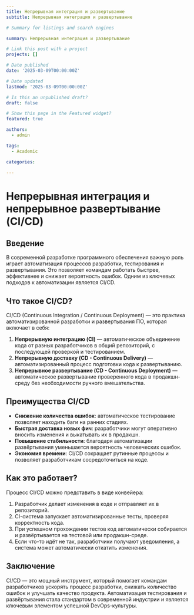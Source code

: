 ```yaml
---
title: Непрерывная интеграция и развертывание
subtitle: Непрерывная интеграция и развертывание

# Summary for listings and search engines

summary: Непрерывная интеграция и развертывание

# Link this post with a project
projects: []

# Date published
date: '2025-03-09T00:00:00Z'

# Date updated
lastmod: '2025-03-09T00:00:00Z'

# Is this an unpublished draft?
draft: false

# Show this page in the Featured widget?
featured: true

authors:
  - admin

tags:
  - Academic

categories:
  
---
```


# Непрерывная интеграция и непрерывное развертывание (CI/CD)

## Введение

В современной разработке программного обеспечения важную роль играет автоматизация процессов разработки, тестирования и развертывания. Это позволяет командам работать быстрее, эффективнее и снижает вероятность ошибок. Одним из ключевых подходов к автоматизации является CI/CD.

## Что такое CI/CD?

CI/CD (Continuous Integration / Continuous Deployment) — это практика автоматизированной разработки и развертывания ПО, которая включает в себя:

1. **Непрерывную интеграцию (CI)** — автоматическое объединение кода от разных разработчиков в общий репозиторий, с последующей проверкой и тестированием.
2. **Непрерывную доставку (CD - Continuous Delivery)** — автоматизированный процесс подготовки кода к развертыванию.
3. **Непрерывное развертывание (CD - Continuous Deployment)** — автоматическое развертывание проверенного кода в продакшн-среду без необходимости ручного вмешательства.

## Преимущества CI/CD

- **Снижение количества ошибок**: автоматическое тестирование позволяет находить баги на ранних стадиях.
- **Быстрая доставка новых фич**: разработчики могут оперативно вносить изменения и выкатывать их в продакшн.
- **Повышение стабильности**: благодаря автоматизации развёртывания уменьшается вероятность человеческих ошибок.
- **Экономия времени**: CI/CD сокращает рутинные процессы и позволяет разработчикам сосредоточиться на коде.

## Как это работает?

Процесс CI/CD можно представить в виде конвейера:

1. Разработчик делает изменения в коде и отправляет их в репозиторий.
2. CI-система запускает автоматизированные тесты, проверяя корректность кода.
3. При успешном прохождении тестов код автоматически собирается и развёртывается на тестовой или продакшн-среде.
4. Если что-то идёт не так, разработчики получают уведомления, а система может автоматически откатить изменения.

## Заключение

CI/CD — это мощный инструмент, который помогает командам разработчиков ускорять процесс разработки, снижать количество ошибок и улучшать качество продукта. Автоматизация тестирования и развёртывания стала стандартом в современной индустрии и является ключевым элементом успешной DevOps-культуры.